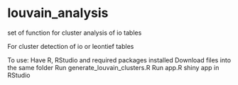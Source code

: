 # louvain_analysis
set of function for cluster analysis of io tables

For cluster detection of io or leontief tables

To use:
Have R, RStudio and required packages installed
Download files into the same folder
Run generate_louvain_clusters.R
Run app.R shiny app in RStudio
